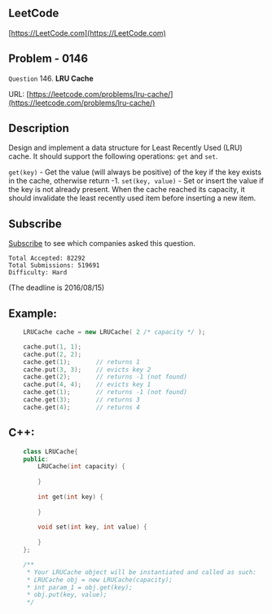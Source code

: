 
## LeetCode

[https://LeetCode.com](https://LeetCode.com)

## Problem - 0146

`Question` 146. **LRU Cache**

URL: [https://leetcode.com/problems/lru-cache/](https://leetcode.com/problems/lru-cache/)

## Description

Design and implement a data structure for Least Recently Used (LRU) cache. It should support the following operations: `get` and `set`.

`get(key)` - Get the value (will always be positive) of the key if the key exists in the cache, otherwise return -1.
`set(key, value)` - Set or insert the value if the key is not already present. When the cache reached its capacity, it should invalidate the least recently used item before inserting a new item.

## Subscribe

[Subscribe](https://leetcode.com/subscribe/) to see which companies asked this question.

    Total Accepted: 82292
    Total Submissions: 519691
    Difficulty: Hard

(The deadline is 2016/08/15)

## Example:

```cpp
    LRUCache cache = new LRUCache( 2 /* capacity */ );

    cache.put(1, 1);
    cache.put(2, 2);
    cache.get(1);       // returns 1
    cache.put(3, 3);    // evicts key 2
    cache.get(2);       // returns -1 (not found)
    cache.put(4, 4);    // evicts key 1
    cache.get(1);       // returns -1 (not found)
    cache.get(3);       // returns 3
    cache.get(4);       // returns 4
```

## C++:

```cpp
    class LRUCache{
    public:
        LRUCache(int capacity) {
            
        }
        
        int get(int key) {
            
        }
        
        void set(int key, int value) {
            
        }
    };

    /**
     * Your LRUCache object will be instantiated and called as such:
     * LRUCache obj = new LRUCache(capacity);
     * int param_1 = obj.get(key);
     * obj.put(key, value);
     */
```
